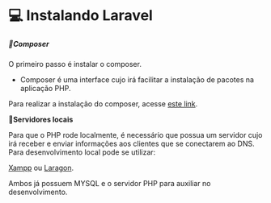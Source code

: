 # 💻 Instalando Laravel

##### 🎼Composer 

O primeiro passo é instalar o composer.

- Composer é uma interface cujo irá facilitar a instalação de pacotes na aplicação PHP.

Para realizar a instalação do composer, acesse [este link](https://getcomposer.org/).

**🔗Servidores locais**

Para que o PHP rode localmente, é necessário que possua um servidor cujo irá receber e enviar informações aos clientes que se conectarem ao DNS. Para desenvolvimento local pode se utilizar:

[Xampp](https://www.apachefriends.org/download.html) ou [Laragon](https://laragon.org/download/index.html).

Ambos já possuem MYSQL e o servidor PHP para auxiliar no desenvolvimento.

